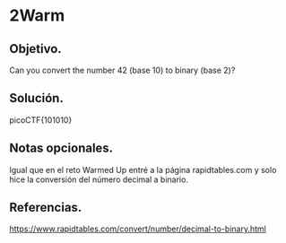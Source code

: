 # 2Warm

## Objetivo.

Can you convert the number 42 (base 10) to binary (base 2)?

## Solución.

picoCTF{101010}

## Notas opcionales.

Igual que en el reto Warmed Up entré a la página rapidtables.com y solo hice la conversión del número decimal a binario.

## Referencias.

https://www.rapidtables.com/convert/number/decimal-to-binary.html